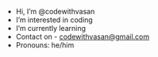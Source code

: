 - Hi, I’m @codewithvasan
- I’m interested in coding 
- I’m currently learning
- Contact on - codewithvasan@gmail.com
- Pronouns: he/him

<!---
codewithvasan/codewithvasan is a ✨ special ✨ repository because its `README.md` (this file) appears on your GitHub profile.
You can click the Preview link to take a look at your changes.
--->
